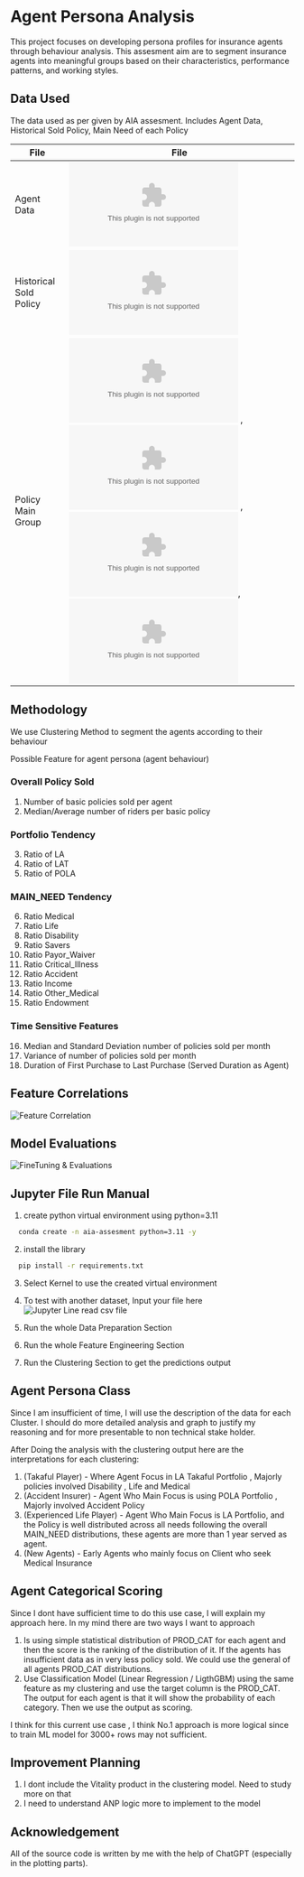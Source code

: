 
# Agent Persona Analysis
This project focuses on developing persona profiles for insurance agents through behaviour analysis. This assesment aim are to segment insurance agents into meaningful groups based on their characteristics, performance patterns, and working styles.


## Data Used
The data used as per given by AIA assesment.
Includes Agent Data, Historical Sold Policy, Main Need of each Policy

| File             | File                                                               |
| ----------------- | ----------------------------------------------------------------------- |
| Agent Data | ![AGENT.CSV](https://github.com/adleefuad/aia-assesment/blob/main/assessment_data/AGENT.csv)|
| Historical Sold Policy | ![MAIN.CSV](https://github.com/adleefuad/aia-assesment/blob/main/assessment_data/MAIN.csv)  |
| Policy Main Group | ![B.CSV](https://github.com/adleefuad/aia-assesment/blob/main/assessment_data/B.csv) , ![C.CSV](https://github.com/adleefuad/aia-assesment/blob/main/assessment_data/C.csv) , ![D.CSV](https://github.com/adleefuad/aia-assesment/blob/main/assessment_data/D.csv), ![E.CSV](https://github.com/adleefuad/aia-assesment/blob/main/assessment_data/E.csv)|


## Methodology
We use Clustering Method to segment the agents according to their behaviour

Possible Feature for agent persona (agent behaviour)
### Overall Policy Sold
1. Number of basic policies sold per agent
2. Median/Average number of riders per basic policy
### Portfolio Tendency
3. Ratio of LA
4. Ratio of LAT
5. Ratio of POLA
### MAIN_NEED Tendency
6. Ratio Medical
7. Ratio Life
8. Ratio Disability
9. Ratio Savers
10. Ratio Payor_Waiver
11. Ratio Critical_Illness
12. Ratio Accident
13. Ratio Income
14. Ratio Other_Medical
15. Ratio Endowment

### Time Sensitive Features
16. Median and Standard Deviation number of policies sold per month 
17. Variance of number of policies sold per month
18. Duration of First Purchase to Last Purchase (Served Duration as Agent)


## Feature Correlations

![Feature Correlation](https://github.com/adleefuad/aia-assesment/blob/main/reference/image/Model%20FineTuning%20And%20Evaluations.png)

## Model Evaluations
![FineTuning & Evaluations](https://github.com/adleefuad/aia-assesment/blob/main/reference/image/Model%20FineTuning%20And%20Evaluations.png)

## Jupyter File Run Manual

1. create python virtual environment using python=3.11
```bash
  conda create -n aia-assesment python=3.11 -y
```
2. install the library
```bash
  pip install -r requirements.txt
```
3. Select Kernel to use the created virtual environment
4. To test with another dataset, Input your file here
![Jupyter Line read csv file](https://github.com/adleefuad/aia-assesment/blob/main/reference/image/file_loading.png)

5. Run the whole Data Preparation Section
6. Run the whole Feature Engineering Section 
7. Run the Clustering Section to get the predictions output

## Agent Persona Class
Since I am insufficient of time, I will use the description of the data for each Cluster. I should do more detailed analysis and graph to justify my reasoning and for more presentable to non technical stake holder.

After Doing the analysis with the clustering output here are the interpretations for each clustering:

1. (Takaful Player) - Where Agent Focus in LA Takaful Portfolio , Majorly policies involved Disability , Life and Medical
2. (Accident Insurer) - Agent Who Main Focus is using POLA Portfolio , Majorly involved Accident Policy
3. (Experienced Life Player) - Agent Who Main Focus is LA Portfolio, and the Policy is well distributed across all needs following the overall MAIN_NEED distributions, these agents are more than 1 year served as agent.
4. (New Agents) - Early Agents who mainly focus on Client who seek Medical Insurance

## Agent Categorical Scoring
Since I dont have sufficient time to do this use case, I will explain my approach here. In my mind there are two ways I want to approach

1. Is using simple statistical distribution of PROD_CAT for each agent and then the score is the ranking of the distribution of it. If the agents has insufficient data as in very less policy sold. We could use the general of all agents PROD_CAT distributions.
2. Use Classification Model (Linear Regression /  LigthGBM) using the same feature as my clustering and use the target column is the PROD_CAT. The output for each agent is that it will show the probability of each category. Then we use the output as scoring.

I think for this current use case , I think No.1 approach is more logical since to train ML model for 3000+ rows may not sufficient.

## Improvement Planning
1. I dont include the Vitality product in the clustering model. Need to study more on that
2. I need to understand ANP logic more to implement to the model

## Acknowledgement
All of the source code is written by me with the help of ChatGPT (especially in the plotting parts).
